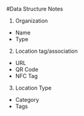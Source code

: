 #Data Structure Notes

1. Organization
  * Name
  * Type

2. Location tag/association
  * URL
  * QR Code
  * NFC Tag

3. Location Type
  * Category 
  * Tags
  
  
